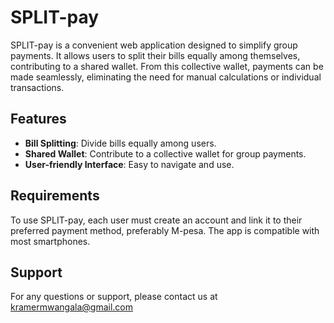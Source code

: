 # SPLIT-pay

SPLIT-pay is a convenient web application designed to simplify group payments. It allows users to split their bills equally among themselves, contributing to a shared wallet. From this collective wallet, payments can be made seamlessly, eliminating the need for manual calculations or individual transactions.

## Features

- **Bill Splitting**: Divide bills equally among users.
- **Shared Wallet**: Contribute to a collective wallet for group payments.
- **User-friendly Interface**: Easy to navigate and use.

## Requirements

To use SPLIT-pay, each user must create an account and link it to their preferred payment method, preferably M-pesa. The app is compatible with most smartphones.

## Support

For any questions or support, please contact us at kramermwangala@gmail.com
